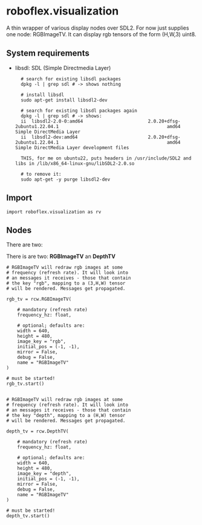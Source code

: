 # roboflex.visualization

A thin wrapper of various display nodes over SDL2. For now just supplies
one node: RGBImageTV. It can display rgb tensors of the form (H,W,3) uint8.

## System requirements

* libsdl: SDL (Simple Directmedia Layer)

        # search for existing libsdl packages
        dpkg -l | grep sdl # -> shows nothing

        # install libsdl
        sudo apt-get install libsdl2-dev

        # search for existing libsdl packages again
        dpkg -l | grep sdl # -> shows:
        ii  libsdl2-2.0-0:amd64                        2.0.20+dfsg-2ubuntu1.22.04.1                                        amd64        Simple DirectMedia Layer
        ii  libsdl2-dev:amd64                          2.0.20+dfsg-2ubuntu1.22.04.1                                        amd64        Simple DirectMedia Layer development files

        THIS, for me on ubuntu22, puts headers in /usr/include/SDL2 and libs in /lib/x86_64-linux-gnu/libSDL2-2.0.so

        # to remove it:
        sudo apt-get -y purge libsdl2-dev

## Import

    import roboflex.visualization as rv

## Nodes

There are two: 

There is are two: **RGBImageTV** an **DepthTV**


    # RGBImageTV will redraw rgb images at some
    # frequency (refresh rate). It will look into
    # an messages it receives - those that contain
    # the key "rgb", mapping to a (3,H,W) tensor
    # will be rendered. Messages get propagated.

    rgb_tv = rcw.RGBImageTV(

        # mandatory (refresh rate)
        frequency_hz: float,

        # optional; defaults are:
        width = 640,
        height = 480,
        image_key = "rgb",
        initial_pos = (-1, -1),
        mirror = False,
        debug = False,
        name = "RGBImageTV"
    )

    # must be started!
    rgb_tv.start()


    # RGBImageTV will redraw rgb images at some
    # frequency (refresh rate). It will look into
    # an messages it receives - those that contain
    # the key "depth", mapping to a (H,W) tensor
    # will be rendered. Messages get propagated.

    depth_tv = rcw.DepthTV(

        # mandatory (refresh rate)
        frequency_hz: float,

        # optional; defaults are:
        width = 640,
        height = 480,
        image_key = "depth",
        initial_pos = (-1, -1),
        mirror = False,
        debug = False,
        name = "RGBImageTV"
    )

    # must be started!
    depth_tv.start()


